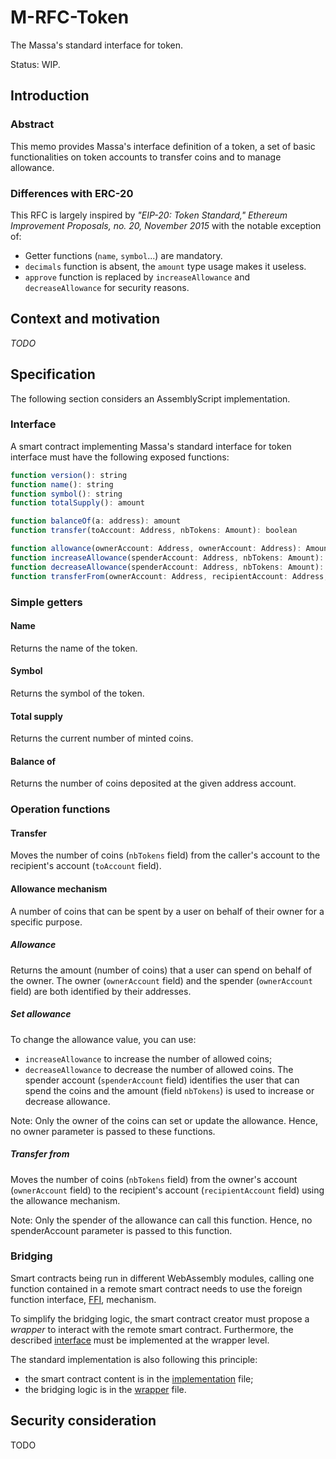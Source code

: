 # M-RFC-Token
The Massa's standard interface for token.

Status: WIP.

## Introduction

### Abstract
This memo provides Massa's interface definition of a token, a set of basic functionalities on token accounts to transfer coins and to manage allowance.


### Differences with ERC-20
This RFC is largely inspired by _"EIP-20: Token Standard," Ethereum Improvement Proposals, no. 20, November 2015_
with the notable exception of:

- Getter functions (`name`, `symbol`...) are mandatory.
- `decimals` function is absent, the `amount` type usage makes it useless.
- `approve` function is replaced by `increaseAllowance` and `decreaseAllowance` for security reasons.

## Context and motivation
_TODO_

## Specification
The following section considers an AssemblyScript implementation.

### Interface
A smart contract implementing Massa's standard interface for token interface must have the following exposed functions:

```js
function version(): string
function name(): string
function symbol(): string
function totalSupply(): amount

function balanceOf(a: address): amount
function transfer(toAccount: Address, nbTokens: Amount): boolean

function allowance(ownerAccount: Address, ownerAccount: Address): Amount
function increaseAllowance(spenderAccount: Address, nbTokens: Amount): boolean
function decreaseAllowance(spenderAccount: Address, nbTokens: Amount): boolean
function transferFrom(ownerAccount: Address, recipientAccount: Address, nbTokens: Amount): boolean
```
### Simple getters

#### Name
Returns the name of the token.
#### Symbol
Returns the symbol of the token.
#### Total supply
Returns the current number of minted coins.
#### Balance of
Returns the number of coins deposited at the given address account.

### Operation functions

#### Transfer
Moves the number of coins (`nbTokens` field) from the caller's account to the recipient's account (`toAccount` field).

#### Allowance mechanism
A number of coins that can be spent by a user on behalf of their owner for a specific purpose.

##### Allowance
Returns the amount (number of coins) that a user can spend on behalf of the owner.
The owner (`ownerAccount` field) and the spender (`ownerAccount` field) are both identified by their addresses.

##### Set allowance
To change the allowance value, you can use:
- `increaseAllowance` to increase the number of allowed coins;
- `decreaseAllowance` to decrease the number of allowed coins.
The spender account (`spenderAccount` field) identifies the user that can spend the coins and the amount (field `nbTokens`) is used to increase or decrease allowance.

Note: Only the owner of the coins can set or update the allowance. Hence, no owner parameter is passed to these functions.

##### Transfer from
Moves the number of coins (`nbTokens` field) from the owner's account (`ownerAccount` field) to the recipient's account (`recipientAccount` field) using the allowance mechanism.

Note: Only the spender of the allowance can call this function. Hence, no spenderAccount parameter is passed to this function.

### Bridging
Smart contracts being run in different WebAssembly modules, calling one function contained in a remote smart contract needs to use the foreign function interface, [FFI](https://en.wikipedia.org/wiki/Foreign_function_interface), mechanism.

To simplify the bridging logic, the smart contract creator must propose a _wrapper_ to interact with the remote smart contract. Furthermore, the described [interface](#interface) must be implemented at the wrapper level.

The standard implementation is also following this principle:
- the smart contract content is in the [implementation](assembly/std/impl.ts) file;
- the bridging logic is in the [wrapper](assembly/std/wrapper.ts) file.

## Security consideration
TODO